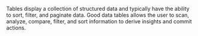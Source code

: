 Tables display a collection of structured data and typically have the ability to sort, filter, and paginate data. Good data tables allows the user to scan, analyze, compare, filter, and sort information to derive insights and commit actions.

